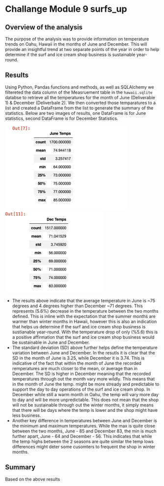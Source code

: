 # Challange Module 9 surfs_up

## Overview of the analysis
The purpose of the analysis was to provide information on temperature trends on Oahu, Hawaii in the months of June and December. This will provide an insightful trend at two separate points of the year in order to help determine if the surf and ice cream shop business is sustainable year-round. 

## Results 
Using Python, Pandas functions and methods, as well as SQLAlchemy we filtereted the data column of the Measruement table in the `hawaii.sqlite` databse to retrieve all the temperatures for the month of June (Deliverable 1) & December (Deliverbale 2). We then converted those temparatures to a list and created a DataFrame from the list to generate the summary of the statistics. Below are two images of results, one DataFrame is for June statistics, second DataFrame is for December Statistics. 

![This is an image](https://github.com/AleksKostrycka/surfs_up/blob/main/Resources/Summary%20of%20June%20Statistics.png?raw=true)
![This is an image](https://github.com/AleksKostrycka/surfs_up/blob/main/Resources/Summary%20of%20December%20Statistics.png?raw=true)

* The results above indicate that the average temperature in June is ~75 degrees and 4 degrees higher than December ~71 degrees. This represents (5.6%) decrease in the temperature between the two months defined. This is inline with the expectation that the summer months are warmer than winter months in Hawaii, however this is also an indication that helps us determine if the surf and ice cream shop business is sustianable year-round. With the temperature drop of only (%5.6) this is a positive affirmation that the surf and ice cream shop business would be sustainable in June and December. 
* The standard deviation (SD) above further helps define the temperature variation between June and December. In the resutls it is clear that the SD in the month of June is 3.25, while December it is 3.74. This is indicative of the fact that within the month of June the recorded remperatures are much closer to the mean, or average than in December. The SD is higher in December meaning that the recorded temperatures through out the month vary more wildly. This means that in the month of June the temp. might be more stready and predictable to support the day to day operations of the surf and ice cream shop. In December while still a warm month in Oahu, the temp will vary more day to day and will be more unpredictable. This does not mean that the shop will not be sustainable through out the winter months, it simply means that there will be days where the temp is lower and the shop might have less business. 
* Another key difference in temperatures between June and December is the minimum and maximum temperatures. While the max is quite close between the two months, June - 85 and December 83, the min is much further apart, June - 64 and December - 56. This indicates that while the temp highs between the 2 seasons are quite similar the temp lows differences might deter some cusomters to frequent the shop in winter months. 
## Summary
Based on the above results
